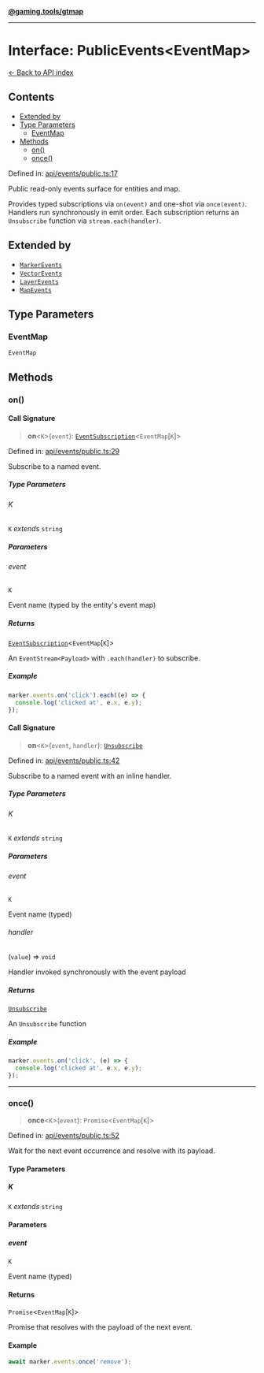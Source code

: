 [**@gaming.tools/gtmap**](README.md)

***

# Interface: PublicEvents\<EventMap\>

[← Back to API index](./README.md)

## Contents

- [Extended by](#extended-by)
- [Type Parameters](#type-parameters)
  - [EventMap](#eventmap)
- [Methods](#methods)
  - [on()](#on)
  - [once()](#once)

Defined in: [api/events/public.ts:17](https://github.com/gamingtools/gt-map/blob/02ad961dd733041f2c6c39034ee7c302a553f45a/packages/gtmap/src/api/events/public.ts#L17)

Public read-only events surface for entities and map.

Provides typed subscriptions via `on(event)` and one-shot via `once(event)`.
Handlers run synchronously in emit order. Each subscription returns an
`Unsubscribe` function via `stream.each(handler)`.

## Extended by

- [`MarkerEvents`](Interface.MarkerEvents.md)
- [`VectorEvents`](Interface.VectorEvents.md)
- [`LayerEvents`](Interface.LayerEvents.md)
- [`MapEvents`](Interface.MapEvents.md)

## Type Parameters

### EventMap

`EventMap`

## Methods

### on()

#### Call Signature

> **on**\<`K`\>(`event`): [`EventSubscription`](Interface.EventSubscription.md)\<`EventMap`\[`K`\]\>

Defined in: [api/events/public.ts:29](https://github.com/gamingtools/gt-map/blob/02ad961dd733041f2c6c39034ee7c302a553f45a/packages/gtmap/src/api/events/public.ts#L29)

Subscribe to a named event.

##### Type Parameters

###### K

`K` *extends* `string`

##### Parameters

###### event

`K`

Event name (typed by the entity's event map)

##### Returns

[`EventSubscription`](Interface.EventSubscription.md)\<`EventMap`\[`K`\]\>

An `EventStream<Payload>` with `.each(handler)` to subscribe.

##### Example

```ts
marker.events.on('click').each((e) => {
  console.log('clicked at', e.x, e.y);
});
```

#### Call Signature

> **on**\<`K`\>(`event`, `handler`): [`Unsubscribe`](TypeAlias.Unsubscribe.md)

Defined in: [api/events/public.ts:42](https://github.com/gamingtools/gt-map/blob/02ad961dd733041f2c6c39034ee7c302a553f45a/packages/gtmap/src/api/events/public.ts#L42)

Subscribe to a named event with an inline handler.

##### Type Parameters

###### K

`K` *extends* `string`

##### Parameters

###### event

`K`

Event name (typed)

###### handler

(`value`) => `void`

Handler invoked synchronously with the event payload

##### Returns

[`Unsubscribe`](TypeAlias.Unsubscribe.md)

An `Unsubscribe` function

##### Example

```ts
marker.events.on('click', (e) => {
  console.log('clicked at', e.x, e.y);
});
```

***

### once()

> **once**\<`K`\>(`event`): `Promise`\<`EventMap`\[`K`\]\>

Defined in: [api/events/public.ts:52](https://github.com/gamingtools/gt-map/blob/02ad961dd733041f2c6c39034ee7c302a553f45a/packages/gtmap/src/api/events/public.ts#L52)

Wait for the next event occurrence and resolve with its payload.

#### Type Parameters

##### K

`K` *extends* `string`

#### Parameters

##### event

`K`

Event name (typed)

#### Returns

`Promise`\<`EventMap`\[`K`\]\>

Promise that resolves with the payload of the next event.

#### Example

```ts
await marker.events.once('remove');
```
